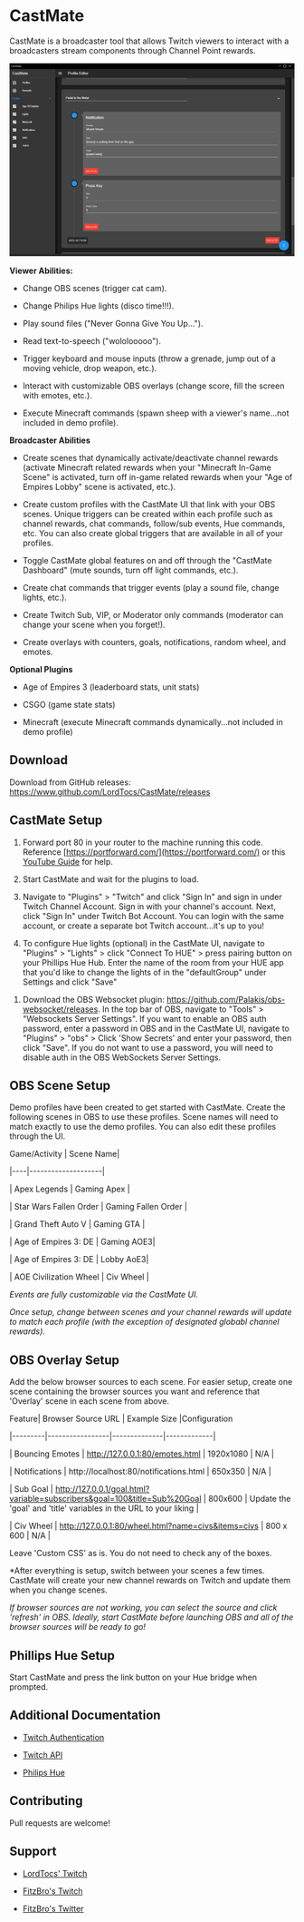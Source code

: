 # CastMate

CastMate is a broadcaster tool that allows Twitch viewers to interact with a broadcasters stream components through Channel Point rewards.

![CastMate UI Picture](docs/images/hero.png?raw=true)

**Viewer Abilities:**

- Change OBS scenes (trigger cat cam).

- Change Philips Hue lights (disco time!!!).

- Play sound files ("Never Gonna Give You Up...").

- Read text-to-speech ("wololooooo").

- Trigger keyboard and mouse inputs (throw a grenade, jump out of a moving vehicle, drop weapon, etc.).

- Interact with customizable OBS overlays (change score, fill the screen with emotes, etc.).

- Execute Minecraft commands (spawn sheep with a viewer's name...not included in demo profile).

**Broadcaster Abilities**

- Create scenes that dynamically activate/deactivate channel rewards (activate Minecraft related rewards when your "Minecraft In-Game Scene" is activated, turn off in-game related rewards when your "Age of Empires Lobby" scene is activated, etc.).

- Create custom profiles with the CastMate UI that link with your OBS scenes. Unique triggers can be created within each profile such as channel rewards, chat commands, follow/sub events, Hue commands, etc. You can also create global triggers that are available in all of your profiles.

- Toggle CastMate global features on and off through the "CastMate Dashboard" (mute sounds, turn off light commands, etc.).

- Create chat commands that trigger events (play a sound file, change lights, etc.).

- Create Twitch Sub, VIP, or Moderator only commands (moderator can change your scene when you forget!).

- Create overlays with counters, goals, notifications, random wheel, and emotes.

**Optional Plugins**

- Age of Empires 3 (leaderboard stats, unit stats)

- CSGO (game state stats)

- Minecraft (execute Minecraft commands dynamically...not included in demo profile)

## Download

Download from GitHub releases: https://www.github.com/LordTocs/CastMate/releases

## CastMate Setup

1. Forward port 80 in your router to the machine running this code. Reference [https://portforward.com/](https://portforward.com/) or this [YouTube Guide](https://www.youtube.com/watch?v=NTLDsEuQlYc&ab_channel=TheBreakdown) for help.

1. Start CastMate and wait for the plugins to load.

1. Navigate to "Plugins" > "Twitch" and click "Sign In" and sign in under Twitch Channel Account. Sign in with your channel's account. Next, click "Sign In" under Twitch Bot Account. You can login with the same account, or create a separate bot Twitch account...it's up to you!

1. To configure Hue lights (optional) in the CastMate UI, navigate to "Plugins" > "Lights" > click "Connect To HUE" > press pairing button on your Phillips Hue Hub. Enter the name of the room from your HUE app that you'd like to change the lights of in the "defaultGroup" under Settings and click "Save"

1) Download the OBS Websocket plugin: https://github.com/Palakis/obs-websocket/releases. In the top bar of OBS, navigate to "Tools" > "Websockets Server Settings". If you want to enable an OBS auth password, enter a password in OBS and in the CastMate UI, navigate to "Plugins" > "obs" > Click 'Show Secrets' and enter your password, then click "Save". If you do not want to use a password, you will need to disable auth in the OBS WebSockets Server Settings.

## OBS Scene Setup

Demo profiles have been created to get started with CastMate. Create the following scenes in OBS to use these profiles. Scene names will need to match exactly to use the demo profiles. You can also edit these profiles through the UI.

Game/Activity | Scene Name|

|----|--------------------|

| Apex Legends | Gaming Apex |

| Star Wars Fallen Order | Gaming Fallen Order |

| Grand Theft Auto V | Gaming GTA |

| Age of Empires 3: DE | Gaming AOE3|

| Age of Empires 3: DE | Lobby AoE3|

| AOE Civilization Wheel | Civ Wheel |

_Events are fully customizable via the CastMate UI._

_Once setup, change between scenes and your channel rewards will update to match each profile (with the exception of designated globabl channel rewards)._

## OBS Overlay Setup

Add the below browser sources to each scene. For easier setup, create one scene containing the browser sources you want and reference that 'Overlay' scene in each scene from above.

Feature| Browser Source URL | Example Size |Configuration

|---------|-----------------|--------------|-------------|

| Bouncing Emotes | http://127.0.0.1:80/emotes.html | 1920x1080 | N/A |

| Notifications | http://localhost:80/notifications.html | 650x350 | N/A |

| Sub Goal | http://127.0.0.1/goal.html?variable=subscribers&goal=100&title=Sub%20Goal | 800x600 | Update the 'goal' and 'title' variables in the URL to your liking |

| Civ Wheel | http://127.0.0.1:80/wheel.html?name=civs&items=civs | 800 x 600 | N/A |

Leave 'Custom CSS' as is. You do not need to check any of the boxes.

\*After everything is setup, switch between your scenes a few times. CastMate will create your new channel rewards on Twitch and update them when you change scenes.

_If browser sources are not working, you can select the source and click 'refresh' in OBS. Ideally, start CastMate before launching OBS and all of the browser sources will be ready to go!_

## Phillips Hue Setup

Start CastMate and press the link button on your Hue bridge when prompted.

## Additional Documentation

- [Twitch Authentication](https://dev.twitch.tv/docs/authentication)

* [Twitch API](https://dev.twitch.tv/docs/api/)

- [Philips Hue](https://developers.meethue.com/develop/get-started-2/)

## Contributing

Pull requests are welcome!

## Support

- [LordTocs' Twitch](https://www.twitch.tv/lordtocs)

* [FitzBro's Twitch](https://www.twitch.tv/fitzbro)

- [FitzBro's Twitter](https://twitter.com/fitzbro_gaming)
